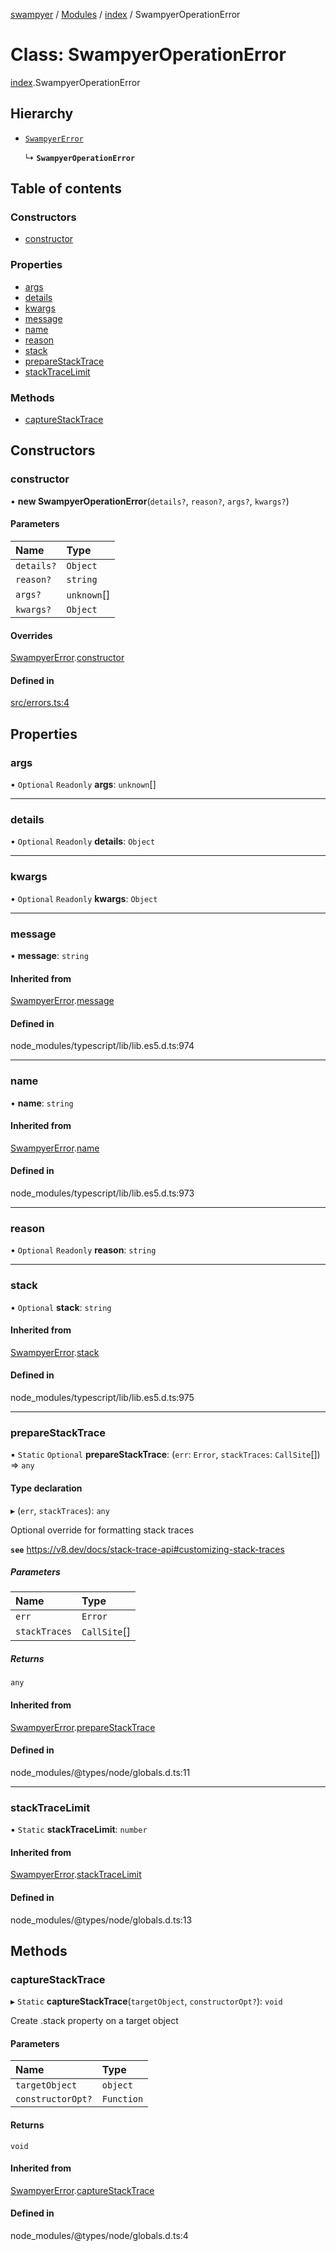 [swampyer](../README.md) / [Modules](../modules.md) / [index](../modules/index.md) / SwampyerOperationError

# Class: SwampyerOperationError

[index](../modules/index.md).SwampyerOperationError

## Hierarchy

- [`SwampyerError`](index.SwampyerError.md)

  ↳ **`SwampyerOperationError`**

## Table of contents

### Constructors

- [constructor](index.SwampyerOperationError.md#constructor)

### Properties

- [args](index.SwampyerOperationError.md#args)
- [details](index.SwampyerOperationError.md#details)
- [kwargs](index.SwampyerOperationError.md#kwargs)
- [message](index.SwampyerOperationError.md#message)
- [name](index.SwampyerOperationError.md#name)
- [reason](index.SwampyerOperationError.md#reason)
- [stack](index.SwampyerOperationError.md#stack)
- [prepareStackTrace](index.SwampyerOperationError.md#preparestacktrace)
- [stackTraceLimit](index.SwampyerOperationError.md#stacktracelimit)

### Methods

- [captureStackTrace](index.SwampyerOperationError.md#capturestacktrace)

## Constructors

### constructor

• **new SwampyerOperationError**(`details?`, `reason?`, `args?`, `kwargs?`)

#### Parameters

| Name | Type |
| :------ | :------ |
| `details?` | `Object` |
| `reason?` | `string` |
| `args?` | `unknown`[] |
| `kwargs?` | `Object` |

#### Overrides

[SwampyerError](index.SwampyerError.md).[constructor](index.SwampyerError.md#constructor)

#### Defined in

[src/errors.ts:4](https://github.com/zaberSatnam/js-swampyer/blob/9cfd414/src/errors.ts#L4)

## Properties

### args

• `Optional` `Readonly` **args**: `unknown`[]

___

### details

• `Optional` `Readonly` **details**: `Object`

___

### kwargs

• `Optional` `Readonly` **kwargs**: `Object`

___

### message

• **message**: `string`

#### Inherited from

[SwampyerError](index.SwampyerError.md).[message](index.SwampyerError.md#message)

#### Defined in

node_modules/typescript/lib/lib.es5.d.ts:974

___

### name

• **name**: `string`

#### Inherited from

[SwampyerError](index.SwampyerError.md).[name](index.SwampyerError.md#name)

#### Defined in

node_modules/typescript/lib/lib.es5.d.ts:973

___

### reason

• `Optional` `Readonly` **reason**: `string`

___

### stack

• `Optional` **stack**: `string`

#### Inherited from

[SwampyerError](index.SwampyerError.md).[stack](index.SwampyerError.md#stack)

#### Defined in

node_modules/typescript/lib/lib.es5.d.ts:975

___

### prepareStackTrace

▪ `Static` `Optional` **prepareStackTrace**: (`err`: `Error`, `stackTraces`: `CallSite`[]) => `any`

#### Type declaration

▸ (`err`, `stackTraces`): `any`

Optional override for formatting stack traces

**`see`** https://v8.dev/docs/stack-trace-api#customizing-stack-traces

##### Parameters

| Name | Type |
| :------ | :------ |
| `err` | `Error` |
| `stackTraces` | `CallSite`[] |

##### Returns

`any`

#### Inherited from

[SwampyerError](index.SwampyerError.md).[prepareStackTrace](index.SwampyerError.md#preparestacktrace)

#### Defined in

node_modules/@types/node/globals.d.ts:11

___

### stackTraceLimit

▪ `Static` **stackTraceLimit**: `number`

#### Inherited from

[SwampyerError](index.SwampyerError.md).[stackTraceLimit](index.SwampyerError.md#stacktracelimit)

#### Defined in

node_modules/@types/node/globals.d.ts:13

## Methods

### captureStackTrace

▸ `Static` **captureStackTrace**(`targetObject`, `constructorOpt?`): `void`

Create .stack property on a target object

#### Parameters

| Name | Type |
| :------ | :------ |
| `targetObject` | `object` |
| `constructorOpt?` | `Function` |

#### Returns

`void`

#### Inherited from

[SwampyerError](index.SwampyerError.md).[captureStackTrace](index.SwampyerError.md#capturestacktrace)

#### Defined in

node_modules/@types/node/globals.d.ts:4
